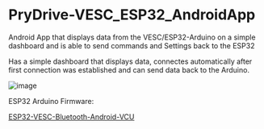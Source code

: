 # PryDrive-VESC_ESP32_AndroidApp
Android App that displays data from the VESC/ESP32-Arduino on a simple dashboard and is able to send commands and Settings back to the ESP32

Has a simple dashboard that displays data, connectes automatically after first connection was established and can send data back to the Arduino.

![image](https://user-images.githubusercontent.com/31861192/169309135-17feedfb-0193-4ba9-9969-3f4cb759aabd.png)



ESP32 Arduino Firmware:

[ESP32-VESC-Bluetooth-Android-VCU](https://github.com/Pryside/ESP32-VESC-Bluetooth-Android-VCU)
